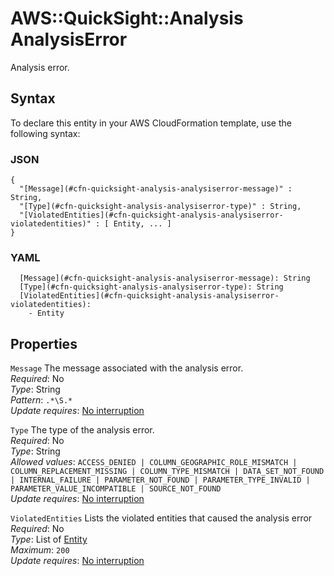 # AWS::QuickSight::Analysis AnalysisError<a name="aws-properties-quicksight-analysis-analysiserror"></a>

Analysis error\.

## Syntax<a name="aws-properties-quicksight-analysis-analysiserror-syntax"></a>

To declare this entity in your AWS CloudFormation template, use the following syntax:

### JSON<a name="aws-properties-quicksight-analysis-analysiserror-syntax.json"></a>

```
{
  "[Message](#cfn-quicksight-analysis-analysiserror-message)" : String,
  "[Type](#cfn-quicksight-analysis-analysiserror-type)" : String,
  "[ViolatedEntities](#cfn-quicksight-analysis-analysiserror-violatedentities)" : [ Entity, ... ]
}
```

### YAML<a name="aws-properties-quicksight-analysis-analysiserror-syntax.yaml"></a>

```
  [Message](#cfn-quicksight-analysis-analysiserror-message): String
  [Type](#cfn-quicksight-analysis-analysiserror-type): String
  [ViolatedEntities](#cfn-quicksight-analysis-analysiserror-violatedentities): 
    - Entity
```

## Properties<a name="aws-properties-quicksight-analysis-analysiserror-properties"></a>

`Message`  <a name="cfn-quicksight-analysis-analysiserror-message"></a>
The message associated with the analysis error\.  
*Required*: No  
*Type*: String  
*Pattern*: `.*\S.*`  
*Update requires*: [No interruption](https://docs.aws.amazon.com/AWSCloudFormation/latest/UserGuide/using-cfn-updating-stacks-update-behaviors.html#update-no-interrupt)

`Type`  <a name="cfn-quicksight-analysis-analysiserror-type"></a>
The type of the analysis error\.  
*Required*: No  
*Type*: String  
*Allowed values*: `ACCESS_DENIED | COLUMN_GEOGRAPHIC_ROLE_MISMATCH | COLUMN_REPLACEMENT_MISSING | COLUMN_TYPE_MISMATCH | DATA_SET_NOT_FOUND | INTERNAL_FAILURE | PARAMETER_NOT_FOUND | PARAMETER_TYPE_INVALID | PARAMETER_VALUE_INCOMPATIBLE | SOURCE_NOT_FOUND`  
*Update requires*: [No interruption](https://docs.aws.amazon.com/AWSCloudFormation/latest/UserGuide/using-cfn-updating-stacks-update-behaviors.html#update-no-interrupt)

`ViolatedEntities`  <a name="cfn-quicksight-analysis-analysiserror-violatedentities"></a>
Lists the violated entities that caused the analysis error  
*Required*: No  
*Type*: List of [Entity](aws-properties-quicksight-analysis-entity.md)  
*Maximum*: `200`  
*Update requires*: [No interruption](https://docs.aws.amazon.com/AWSCloudFormation/latest/UserGuide/using-cfn-updating-stacks-update-behaviors.html#update-no-interrupt)